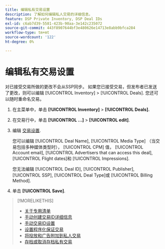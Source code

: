 ```yaml
---
title: 编辑私有交易设置
description: 了解如何编辑私人交易的详细信息。
feature: DSP Private Inventory, DSP Deal IDs
exl-id: c6ab7d39-5581-423b-90aa-3e142c235072
source-git-commit: 443f8907644bf3e480626e14713e8abb9bfca284
workflow-type: tm+mt
source-wordcount: '122'
ht-degree: 0%

---
```


# 编辑私有交易设置

对已接受交易所做的更改不会从SSP同步。 如果您已接受交易，但发布者已发送了更改，则可以编辑 [!UICONTROL Inventory] > [!UICONTROL Deals]. 您还可以随时重命名交易。

1. 在主菜单中，单击 **[!UICONTROL Inventory]** > **[!UICONTROL Deals].**

1. 在交易行中，单击  **[!UICONTROL ...]** > **[!UICONTROL edit]**.

1. 编辑 [交易设置](deal-id-settings.md).

   您可以编辑 [!UICONTROL Deal Name], [!UICONTROL Media Type] （当交易包括多种媒体类型时）， [!UICONTROL CPM] 值， [!UICONTROL Account email], [!UICONTROL Advertisers that can access this deal], [!UICONTROL Flight dates]和 [!UICONTROL Impressions].

   您无法编辑 [!UICONTROL Deal ID], [!UICONTROL Publisher], [!UICONTROL SSP], [!UICONTROL Deal Type]或 [!UICONTROL Billing Method].

1. 单击 **[!UICONTROL Save]**.

>[!MORELIKETHIS]
>
>* [关于专用清单](private-inventory-about.md)
>* [手动创建交易ID详细信息](deal-id-create.md)
>* [手动交易ID设置](deal-id-settings.md)
>* [设置程序化保证交易](programmatic-guaranteed-set-up.md)
>* [将投放和广告附加到私人交易](/help/dsp/inventory/deal-id-attach-placements.md)
>* [存档或取消存档私有交易](/help/dsp/inventory/private-deal-archive-unarchive.md)

